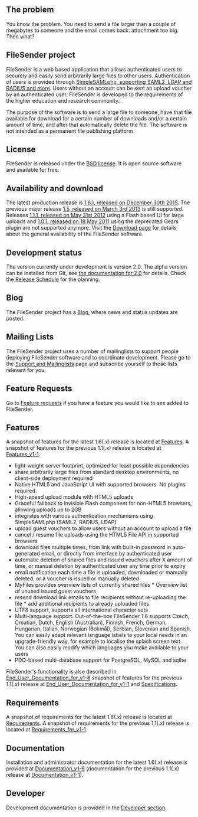 ## The problem
You know the problem.  You need to send a file larger than a couple of megabytes to someone and the email comes back: attachment too big.  Then what?

## FileSender project

FileSender is a web based application that allows authenticated users to securely and easily send arbitrarily large files to other users. Authentication of users is provided through [SimpleSAMLphp, supporting SAML2, LDAP and RADIUS and more](http://simplesamlphp.org/docs/stable/simplesamlphp-idp#section_2). Users without an account can be sent an upload voucher by an authenticated user. FileSender is developed to the requirements of the higher education and research community.

The purpose of the software is to send a large file to someone, have that file available for download for a certain number of downloads and/or a certain amount of time, and after that automatically delete the file. The software is not intended as a permanent file publishing platform.

## License

FileSender is released under the [BSD license](http://opensource.org/licenses/BSD-3-Clause). It is open source software and available for free.

## Availability and download

The latest production release is [1.6.1, released on December 30th 2015](https://app.assembla.com/wiki/show/file_sender/Release_1-6-1). The previous major release [1.5, released on March 3rd 2013](https://app.assembla.com/wiki/show/file_sender/Release_1-5) is still supported. Releases [1.1.1, released on May 31st 2012](https://app.assembla.com/wiki/show/file_sender/Release_1-1-1) using a Flash based UI for large uploads and [1.0.1, released on 18 May 2011](https://app.assembla.com/wiki/show/file_sender/Release_1-0-1) using the deprecated Gears plugin are not supported anymore. Visit the [Download page](https://app.assembla.com/wiki/show/file_sender/Download) for details about the general availability of the FileSender software.

## Development status

The version currently under development is version 2.0. The alpha version can be installed from Git, see [the documentation for 2.0](v2.0/install/README.md) for details. Check the [Release Schedule](https://app.assembla.com/wiki/show/file_sender/Release_Schedule) for the planning.

## Blog

The FileSender project has a [Blog](https://app.assembla.com/spaces/file_sender/wiki/Blog_and_News), where news and status updates are posted.

## Mailing Lists

The FileSender project uses a number of mailinglists to support people deploying FileSender software and to coordinate development. Please go to the [Support and Mailinglists](https://app.assembla.com/wiki/show/file_sender/Support_and_Mailinglists) page and subscribe yourself to those lists relevant for you.

## Feature Requests

Go to [Feature requests](https://app.assembla.com/wiki/show/file_sender/Feature_requests) if you have a feature you would like to see added to FileSender.

## Features

A snapshot of features for the latest 1.6(.x) release is located at [Features](https://app.assembla.com/wiki/show/file_sender/Features). A snapshot of features for the previous 1.1(.x) release is located at [Features_v1-1](https://app.assembla.com/wiki/show/file_sender/Features_v1-1).

* light-weight server footprint, optimized for least possible dependencies
* share arbitrarily large files from standard desktop environments, no client-side deployment required
* Native HTML5 and JavaScript UI with supported browsers. No plugins required.
* High-speed upload module with HTML5 uploads
* Graceful fallback to invisible Flash component for non-HTML5 browsers, allowing uploads up to 2GB
* integrates with various authentication mechanisms using SimpleSAMLphp (SAML2, RADIUS, LDAP)
* upload guest vouchers to allow users without an account to upload a file
* cancel / resume file uploads using the HTML5 File API in supported browsers
* download files multiple times, from link with built-in password in auto-generated email, or directly from interface by authenticated user
* automatic deletion of shared files and issued vouchers after X amount of time, or manual deletion by authenticated user any time prior to expiry
* email notification each time a file is uploaded, downloaded or manually deleted, or a voucher is issued or manually deleted
* MyFiles provides overview lists of currently shared files * Overview list of unused issued guest vouchers
* resend download link emails to file recipients without re-uploading the file * add additional recipients to already uploaded files
* UTF8 support, supports all international character sets
* Multi-language support. Out-of-the-box FileSender 1.6 supports Czech, Croatian, Dutch, English (Australian), Finnish, French, German, Hungarian, Italian, Norwegian (Bokmål), Serbian, Slovenian and Spanish. You can easily adapt relevant language labels to your local needs in an upgrade-friendly way, for example to localise the splash screen text. You can also easily modify which languages you make available to your users
* PDO-based multi-database support for PostgreSQL, MySQL and sqlite

FileSender's functionality is also described in [End_User_Documentation_for_v1-6](https://app.assembla.com/wiki/show/file_sender/End_User_Documentation_for_v1-6) snapshot of features for the previous 1.1(.x) release at [End_User_Documentation_for_v1-1](https://app.assembla.com/wiki/show/file_sender/End_User_Documentation_for_v1-1) and [Specifications](https://app.assembla.com/wiki/show/file_sender/Specifications).

## Requirements

A snapshot of requirements for the latest 1.6(.x) release is located at [Requirements](https://app.assembla.com/wiki/show/file_sender/Requirements). A snapshot of requirements for the previous 1.1(.x) release is located at [Requirements_for_v1-1](https://app.assembla.com/wiki/show/file_sender/Requirements_for_v1-1).

## Documentation

Installation and administrator documentation for the latest 1.6(.x) release is provided at [Documentation_v1-6](https://app.assembla.com/wiki/show/file_sender/Documentation_v1-6) (documentation for the previous 1.1(.x) release at [Documentation_v1-1](https://app.assembla.com/wiki/show/file_sender/Documentation_v1-1)).

## Developer

Development documentation is provided in the [Developer section](https://app.assembla.com/wiki/show/file_sender/Developer).
